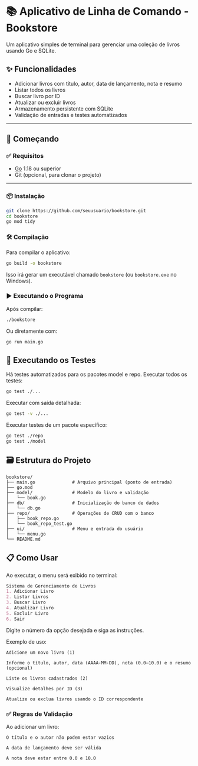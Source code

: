 # 📚 Aplicativo de Linha de Comando - Bookstore

Um aplicativo simples de terminal para gerenciar uma coleção de livros usando Go e SQLite.

## ✨ Funcionalidades

- Adicionar livros com título, autor, data de lançamento, nota e resumo
- Listar todos os livros
- Buscar livro por ID
- Atualizar ou excluir livros
- Armazenamento persistente com SQLite
- Validação de entradas e testes automatizados

---

## 🚀 Começando

### ✅ Requisitos

- [Go](https://golang.org/doc/install) 1.18 ou superior
- Git (opcional, para clonar o projeto)

---

### 📦 Instalação

```bash
git clone https://github.com/seuusuario/bookstore.git
cd bookstore
go mod tidy

```
### 🛠️ Compilação

Para compilar o aplicativo:
```bash
go build -o bookstore
```

Isso irá gerar um executável chamado `bookstore` (ou `bookstore.exe` no Windows).


### ▶️ Executando o Programa

Após compilar:
```bash
./bookstore
```

Ou diretamente com:
```bash
go run main.go
```


## 🧪 Executando os Testes

Há testes automatizados para os pacotes model e repo.
Executar todos os testes:

```bash
go test ./...
```

Executar com saída detalhada:

```bash
go test -v ./...
```

Executar testes de um pacote específico:

```bash
go test ./repo
go test ./model
```

## 🗃️ Estrutura do Projeto

```
bookstore/
├── main.go              # Arquivo principal (ponto de entrada)
├── go.mod
├── model/               # Modelo do livro e validação
│   └── book.go
├── db/                  # Inicialização do banco de dados
│   └── db.go
├── repo/                # Operações de CRUD com o banco
│   ├── book_repo.go
│   └── book_repo_test.go
├── ui/                  # Menu e entrada do usuário
│   └── menu.go
└── README.md
```

## 📋 Como Usar

Ao executar, o menu será exibido no terminal:

```markdown
Sistema de Gerenciamento de Livros
1. Adicionar Livro
2. Listar Livros
3. Buscar Livro
4. Atualizar Livro
5. Excluir Livro
6. Sair
```

Digite o número da opção desejada e siga as instruções.

Exemplo de uso:

    Adicione um novo livro (1)

    Informe o título, autor, data (AAAA-MM-DD), nota (0.0–10.0) e o resumo (opcional)

    Liste os livros cadastrados (2)

    Visualize detalhes por ID (3)

    Atualize ou exclua livros usando o ID correspondente

### ✅ Regras de Validação

Ao adicionar um livro:

    O título e o autor não podem estar vazios

    A data de lançamento deve ser válida

    A nota deve estar entre 0.0 e 10.0

